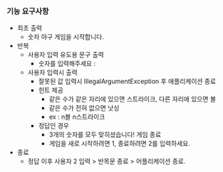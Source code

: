 ### 기능 요구사항
- 최초 출력
    - 숫자 야구 게임을 시작합니다.
- 반복
    - 사용자 입력 유도용 문구 출력
        - 숫자를 입력해주세요 :
    - 사용자 입력시 출력
        - 잘못된 값 입력시 IllegalArgumentException 후 애플리케이션 종료
        - 힌트 제공
            - 같은 수가 같은 자리에 있으면 스트라이크, 다른 자리에 있으면 볼
            - 같은 수가 전혀 없으면 낫싱
            - ex : n볼 n스트라이크
        - 정답인 경우
            - 3개의 숫자를 모두 맞히셨습니다! 게임 종료
            - 게임을 새로 시작하려면 1, 종료하려면 2를 입력하세요.
- 종료
    - 정답 이후 사용자 2 입력 > 반목문 종료 > 어플리케이션 종료.
